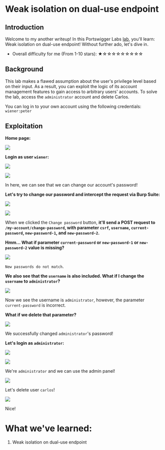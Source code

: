 # Weak isolation on dual-use endpoint

## Introduction

Welcome to my another writeup! In this Portswigger Labs [lab](https://portswigger.net/web-security/logic-flaws/examples/lab-logic-flaws-weak-isolation-on-dual-use-endpoint), you'll learn: Weak isolation on dual-use endpoint! Without further ado, let's dive in.

- Overall difficulty for me (From 1-10 stars): ★☆☆☆☆☆☆☆☆☆

## Background

This lab makes a flawed assumption about the user's privilege level based on their input. As a result, you can exploit the logic of its account management features to gain access to arbitrary users' accounts. To solve the lab, access the `administrator` account and delete Carlos.

You can log in to your own account using the following credentials: `wiener:peter`

## Exploitation

**Home page:**

![](https://github.com/siunam321/CTF-Writeups/blob/main/Portswigger-Labs/Business-Logic-Vulnerabilities/BLV-7/images/Pasted%20image%2020221220063517.png)

**Login as user `wiener`:**

![](https://github.com/siunam321/CTF-Writeups/blob/main/Portswigger-Labs/Business-Logic-Vulnerabilities/BLV-7/images/Pasted%20image%2020221220063534.png)

![](https://github.com/siunam321/CTF-Writeups/blob/main/Portswigger-Labs/Business-Logic-Vulnerabilities/BLV-7/images/Pasted%20image%2020221220063550.png)

In here, we can see that we can change our account's password!

**Let's try to change our password and intercept the request via Burp Suite:**

![](https://github.com/siunam321/CTF-Writeups/blob/main/Portswigger-Labs/Business-Logic-Vulnerabilities/BLV-7/images/Pasted%20image%2020221220063708.png)

![](https://github.com/siunam321/CTF-Writeups/blob/main/Portswigger-Labs/Business-Logic-Vulnerabilities/BLV-7/images/Pasted%20image%2020221220063732.png)

When we clicked the `Change password` button, **it'll send a POST request to `/my-account/change-password`, with parameter `csrf`, `username`, `current-password`, `new-password-1`, and `new-password-2`.**

**Hmm... What if parameter `current-password` or `new-password-1` or `new-password-2` value is missing?**

![](https://github.com/siunam321/CTF-Writeups/blob/main/Portswigger-Labs/Business-Logic-Vulnerabilities/BLV-7/images/Pasted%20image%2020221220064034.png)

`New passwords do not match`.

**We also see that the `username` is also included. What if I change the `username` to `administrator`?**

![](https://github.com/siunam321/CTF-Writeups/blob/main/Portswigger-Labs/Business-Logic-Vulnerabilities/BLV-7/images/Pasted%20image%2020221220064221.png)

Now we see the username is `administrator`, however, the parameter `current-password` is incorrect.

**What if we delete that parameter?**

![](https://github.com/siunam321/CTF-Writeups/blob/main/Portswigger-Labs/Business-Logic-Vulnerabilities/BLV-7/images/Pasted%20image%2020221220064349.png)

We successfully changed `administrator`'s password!

**Let's login as `administrator`:**

![](https://github.com/siunam321/CTF-Writeups/blob/main/Portswigger-Labs/Business-Logic-Vulnerabilities/BLV-7/images/Pasted%20image%2020221220064443.png)

![](https://github.com/siunam321/CTF-Writeups/blob/main/Portswigger-Labs/Business-Logic-Vulnerabilities/BLV-7/images/Pasted%20image%2020221220064456.png)

We're `administrator` and we can use the admin panel!

![](https://github.com/siunam321/CTF-Writeups/blob/main/Portswigger-Labs/Business-Logic-Vulnerabilities/BLV-7/images/Pasted%20image%2020221220064525.png)

Let's delete user `carlos`!

![](https://github.com/siunam321/CTF-Writeups/blob/main/Portswigger-Labs/Business-Logic-Vulnerabilities/BLV-7/images/Pasted%20image%2020221220064535.png)

Nice!

# What we've learned:

1. Weak isolation on dual-use endpoint